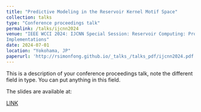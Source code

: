 ```yaml
---
title: "Predictive Modeling in the Reservoir Kernel Motif Space"
collection: talks
type: "Conference proceedings talk"
permalink: /talks/ijcnn2024
venue: "IEEE WCCI 2024: IJCNN Special Session: Reservoir Computing: Progress in Methods, Applications, and
Implementations"
date: 2024-07-01
location: "Yokohama, JP"
paperurl: 'http://rsimonfong.github.io/_talks_/talks_pdf/ijcnn2024.pdf'
---
```


This is a description of your conference proceedings talk, note the different field in type. You can put anything in this field.

The slides are available at:
<div class="link">
          <a href="https://nbviewer.org/github/rsimonfong/rsimonfong.github.io/blob/1bc49ead9d5aaa93e274f2953b37e4c10256ba32/_talks/talks_pdf/ijcnn2024.pdf" target = "_blank">LINK</a>
</div>

